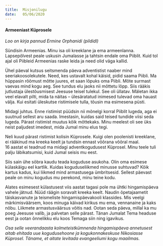 ```yaml
---
title:  Misjonilugu
date:   05/06/2020
---
```


#### Armeeniast Küprosele

_Loo on kirja pannud Ermine Orphanidi (pildidl)_

Sündisin Armeenias. Minu isa oli kreeklane ja ema armeenlanna. Lapsepõlvest peale uskusin Jumalasse ja tahtsin endale oma Piiblit. Kuid tol ajal oli Piibleid Armeenias raske leida ja need olid väga kallid.

Ühel päeval kutsus seitsmenda päeva adventistist naaber mind seeriakoosolekutele. Need, kes ustavalt kohal käisid, pidid saama Piibli. Ma hüppasin rõõmust mõtte juures, et saan lõpuks oma Piibli. Mõte surmast vaevas mind kogu aeg. See tundus elu jaoks nii mõttetu lõpp. Siis rääkis jutlustaja ülestõusmisest Jeesuse teisel tulekul. See oli üllatav. Mäletan ikka veel elavalt pilti, mida ta näitas – ülesäratatud inimesed tulevad oma hauast välja. Kui esitati üleskutse ristimisele tulla, tõusin ma esimesena püsti.

Midagi juhtus. Enne ristimist püüdsin nii mõnelgi korral Piiblit lugeda, aga ei suutnud sellest aru saada. Imestasin, kuidas said teised tundide viisi seda lugeda. Pärast ristimist muutus kõik mõttekaks. Minu meelest oli see üks neist paljudest imedest, mida Jumal minu elus tegi.

Neli kuud pärast ristimist kolisin Küprosele. Kuigi olen poolenisti kreeklane, ei rääkinud ma kreeka keelt ja tundsin ennast võõrana võõral maal.  
16 aastat ei teadnud ma midagi adventkogudusest Küprosel. Minu teele tuli palju läbikatsumisi, kuid Jumal seisis mu eest.

Siis sain ühe sõbra kaudu teada koguduse asukoha. Olin oma esimese külaskäigu eel kartlik. Kuidas koguduseliikmed minusse suhtuvad? Kõik kartus kadus, kui liikmed mind armastusega ümbritsesid. Sellest päevast peale on minu kogudus mu perekond, minu teine kodu.

Alates esimesest külastusest viis aastat tagasi pole ma ühtki hingamispäeva vahele jätnud. Nüüd räägin soravalt kreeka keelt. Naudin õpetajaametit täiskasvanute ja teismeliste hingamispäevakooli klassides. Mis veelgi märkimisväärsem, koos minuga käivad kirikus mu ema, vennanaine ja kaks nõbu. Liikmete armastusväärsus võitis nad. Ootan seda päeva, millal ka mu poeg Jeesuse valib, ja palvetan selle pärast. Tänan Jumalat Tema headuse eest ja ootan õnnelikku elu koos Temaga siin ning igavikus.

_Osa selle veerandaasta kolmeteistkümnenda hingamispäeva annetusest aitab ehitada uue kogudusehoone ja kogukonnakeskuse Nikosiasse Küprosel. Täname, et aitate levitada evangeeliumi kogu maailmas._
